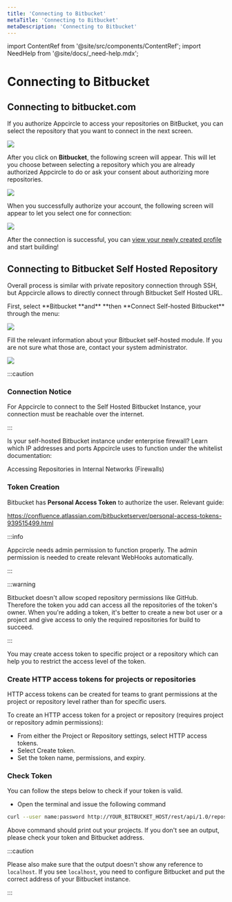 ```yaml
---
title: 'Connecting to Bitbucket'
metaTitle: 'Connecting to Bitbucket'
metaDescription: 'Connecting to Bitbucket'
---
```


import ContentRef from '@site/src/components/ContentRef';
import NeedHelp from '@site/docs/\_need-help.mdx';

# Connecting to Bitbucket

## Connecting to bitbucket.com

If you authorize Appcircle to access your repositories on BitBucket, you can select the repository that you want to connect in the next screen.

![](<https://cdn.appcircle.io/docs/assets/image (239).png>)

After you click on **Bitbucket**, the following screen will appear. This will let you choose between selecting a repository which you are already authorized Appcircle to do or ask your consent about authorizing more repositories.

![](<https://cdn.appcircle.io/docs/assets/image (234).png>)

When you successfully authorize your account, the following screen will appear to let you select one for connection:

![](<https://cdn.appcircle.io/docs/assets/image (236).png>)

After the connection is successful, you can [view your newly created profile](./README.md#view-the-newly-created-build-profile) and start building!

## Connecting to Bitbucket Self Hosted Repository

Overall process is similar with private repository connection through SSH, but Appcircle allows to directly connect through Bitbucket Self Hosted URL.

First, select **Bitbucket **and\*\* **then **Connect Self-hosted Bitbucket\*\* through the menu:

![](<https://cdn.appcircle.io/docs/assets/image (229).png>)

Fill the relevant information about your Bitbucket self-hosted module. If you are not sure what those are, contact your system administrator.

![](<https://cdn.appcircle.io/docs/assets/image (230).png>)

:::caution

### Connection Notice

For Appcircle to connect to the Self Hosted Bitbucket Instance, your connection must be reachable over the internet.

:::

Is your self-hosted Bitbucket instance under enterprise firewall? Learn which IP addresses and ports Appcircle uses to function under the whitelist documentation:

<ContentRef url="/infrastructure/accessing-repositories-in-internal-networks-firewalls">
  Accessing Repositories in Internal Networks (Firewalls)
</ContentRef>

### Token Creation

Bitbucket has **Personal Access Token** to authorize the user. Relevant guide:

https://confluence.atlassian.com/bitbucketserver/personal-access-tokens-939515499.html

:::info

Appcircle needs admin permission to function properly. The admin permission is needed to create relevant WebHooks automatically.

:::

:::warning

Bitbucket doesn't allow scoped repository permissions like GitHub. Therefore the token you add can access all the repositories of the token's owner. When you're adding a token, it's better to create a new bot user or a project and give access to only the required repositories for build to succeed. 

:::

You may create access token to specific project or a repository which can help you to restrict the access level of the token.

### Create HTTP access tokens for projects or repositories
HTTP access tokens can be created for teams to grant permissions at the project or repository level rather than for specific users.

To create an HTTP access token for a project or repository (requires project or repository admin permissions):

- From either the Project or Repository settings, select HTTP access tokens.
- Select Create token.
- Set the token name, permissions, and expiry.


### Check Token

You can follow the steps below to check if your token is valid. 

- Open the terminal and issue the following command

```bash
curl --user name:password http://YOUR_BITBUCKET_HOST/rest/api/1.0/repos
```

Above command should print out your projects. If you don't see an output, please check your token and Bitbucket address. 

:::caution

Please also make sure that the output doesn't show any reference to `localhost`. If you see `localhost`,  you need to configure Bitbucket and put the correct address of your Bitbucket instance.

:::


<NeedHelp />
